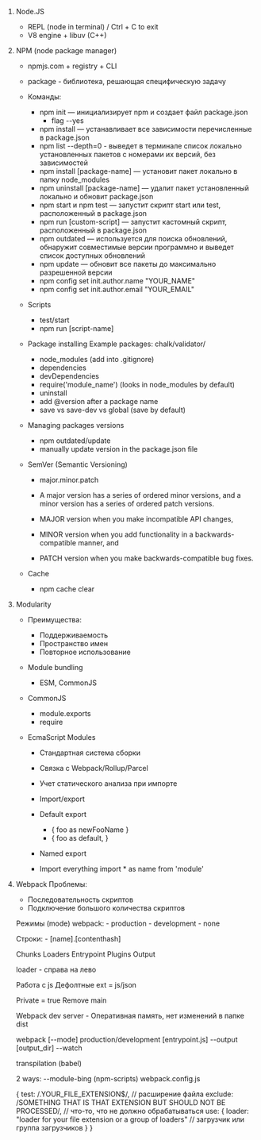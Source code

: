 1. Node.JS
    - REPL (node in terminal) / Ctrl + C to exit
    - V8 engine + libuv (C++)

2. NPM (node package manager)
    - npmjs.com + registry + CLI
    - package - библиотека, решающая специфическую задачу
    - Команды:
        - npm init — инициализирует npm и создает файл package.json
            - flag --yes
        - npm install — устанавливает все зависимости перечисленные в package.json
        - npm list --depth=0 - выведет в терминале список локально установленных пакетов с номерами их версий, без зависимостей
        - npm install [package-name] — установит пакет локально в папку node_modules
        - npm uninstall [package-name] — удалит пакет установленный локально и обновит package.json
        - npm start и npm test — запустит скрипт start или test, расположенный в package.json
        - npm run [custom-script] — запустит кастомный скрипт, расположенный в package.json
        - npm outdated — используется для поиска обновлений, обнаружит совместимые версии программно и выведет список доступных обновлений
        - npm update — обновит все пакеты до максимально разрешенной версии
        - npm config set init.author.name "YOUR_NAME"
        - npm config set init.author.email "YOUR_EMAIL"   

    - Scripts
        - test/start
        - npm run [script-name]
    
    - Package installing
        Example packages: chalk/validator/ 
        - node_modules (add into .gitignore)
        - dependencies
        - devDependencies
        - require('module_name') (looks in node_modules by default)
        - uninstall
        - add @version after a package name
        - save vs save-dev vs global (save by default)
    
    - Managing packages versions
        - npm outdated/update
        - manually update version in the package.json file

    - SemVer (Semantic Versioning)
        - major.minor.patch
        - A major version has a series of ordered minor versions, and a minor version has a series of ordered patch versions.

        - MAJOR version when you make incompatible API changes,
        - MINOR version when you add functionality in a backwards-compatible manner, and
        - PATCH version when you make backwards-compatible bug fixes. 
    
    - Cache
        - npm cache clear

3. Modularity
    - Преимущества: 
        - Поддерживаемость
        - Пространство имен
        - Повторное использование

    - Module bundling
      - ESM, CommonJS
    
    - CommonJS
        - module.exports
        - require
    
    - EcmaScript Modules
        - Стандартная система сборки
        - Связка с Webpack/Rollup/Parcel
        - Учет статического анализа при импорте
        - Import/export
        - Default export
            - { foo as newFooName }
            - { foo as default, } 
        - Named export
            
        - Import everything
            import * as name from 'module'

4. Webpack
    Проблемы: 
    - Последовательность скриптов
    - Подключение большого количества скриптов

    Режимы (mode) webpack:
        - production
        - development
        - none

    Строки:
        - [name].[contenthash]

    Chunks
    Loaders
    Entrypoint
    Plugins
    Output

    loader - справа на лево

    Работа с js
    Дефолтные ext = js/json

    Private = true
    Remove main

    Webpack dev server - Оперативная память, нет изменений в папке dist


    webpack [--mode] production/development [entrypoint.js] --output [output_dir] --watch 

    transpilation (babel)

    2 ways:
        --module-bing (npm-scripts)
        webpack.config.js

    {
        test: /\.YOUR_FILE_EXTENSION$/, // расширение файла
        exclude: /SOMETHING THAT IS THAT EXTENSION BUT SHOULD NOT BE PROCESSED/, // что-то, что не должно обрабатываться
        use: {
          loader: "loader for your file extension  or a group of loaders" // загрузчик или группа загрузчиков
        }
    }